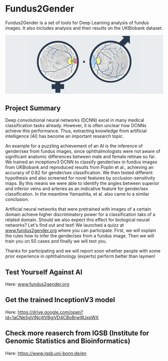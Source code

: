 # Fundus2Gender

Fundus2Gender is a set of tools for Deep Learning analysis of fundus images. It also includes analysis and their results on the UKBiobank dataset. 

<p align="center">
	<img src="https://github.com/migueLib/fundus2gender/blob/master/figures/extras/fundus2gender.png">
</p>

Project Summary
--------

Deep convolutional neural networks (DCNN) excel in many medical classification tasks already. However, it is often unclear how DCNNs achieve this performance. Thus, extracting knowledge from artificial intelligence (AI) has become an important research topic.
 
An example for a puzzling achievement of an AI is the inference of gender/sex from fundus images, since ophthalmologists were not aware of significant anatomic differences between male and female retinae so far. We trained an inceptionv3 DCNN to classify gender/sex in fundus images from UKBiobank and reproduced results from Poplin et al., achieving an accuracy of 0.82 for gender/sex classification. We then tested different hypothesis and also screened for novel features by occlusion-sensitivity maps. By this means we were able to identify the angles between superior and inferior veins and arteries as an indicative feature for gender/sex classification. In the meantime Yamashita, et al. also came to a similar conclusion.
 
Artificial neural networks that were pretrained with images of a certain domain achieve higher discriminatory power for a classification taks of a related domain. Should we also expect this effect for biological neural networks? Let's find out and test! We launched a quizz at www.fundus2gender.org where you can participate. First, we will explain the rules how to infer the gender/sex from a fundus image. Then we will train you on 50 cases and finally we will test you.
 
Thanks for participating and we will report soon whether people with some prior experience in ophthalmology (experts) perform better than laymen!


Test Yourself Against AI
--------

Here: www.fundus2gender.org 


Get the trained InceptionV3 model
--------

Here: https://drive.google.com/open?id=1aCNeSgVINcjtlVBgiVD4CBoBrwWJxpWX


Check more reaserch from IGSB (Institute for Genomic Statistics and Bioinformatics)
--------

Here: https://www.igsb.uni-bonn.de/en